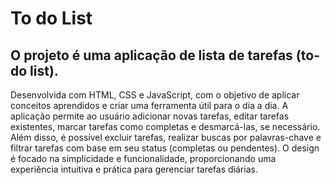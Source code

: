 # To do List

## O projeto é uma aplicação de lista de tarefas (to-do list).

Desenvolvida com HTML, CSS e JavaScript, com o objetivo de aplicar conceitos aprendidos e criar uma ferramenta útil para o dia a dia. A aplicação permite ao usuário adicionar novas tarefas, editar tarefas existentes, marcar tarefas como completas e desmarcá-las, se necessário. Além disso, é possível excluir tarefas, realizar buscas por palavras-chave e filtrar tarefas com base em seu status (completas ou pendentes). O design é focado na simplicidade e funcionalidade, proporcionando uma experiência intuitiva e prática para gerenciar tarefas diárias.







